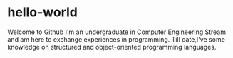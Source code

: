 # hello-world
Welcome to Github
I'm an undergraduate in Computer Engineering Stream and am here to exchange experiences in programming.
Till date,I've some knowledge on structured and object-oriented programming languages.
